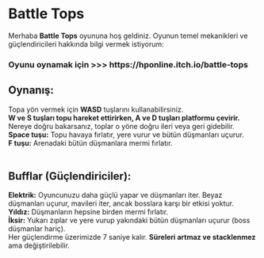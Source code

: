 # Battle Tops

Merhaba <b>Battle Tops</b> oyununa hoş geldiniz. Oyunun temel mekanikleri ve güçlendiricileri hakkında bilgi vermek istiyorum:
<h3>Oyunu oynamak için >>> https://hponline.itch.io/battle-tops</h3>

<h2>Oynanış:</h2>


Topa yön vermek için <b>WASD</b> tuşlarını kullanabilirsiniz.
<br>
<b>W ve S tuşları topu hareket ettirirken, A ve D tuşları platformu çevirir.</b> Nereye doğru bakarsanız, toplar o yöne doğru ileri veya geri gidebilir.
<br>
<b>Space tuşu:</b> Topu havaya fırlatır, yere vurur ve bütün düşmanları uçurur.
<br>
<b>F tuşu:</b> Arenadaki bütün düşmanlara mermi fırlatır.
<br>
<br>
<h2>Bufflar (Güçlendiriciler):</h2>
<b>Elektrik:</b> Oyuncunuzu daha güçlü yapar ve düşmanları iter. Beyaz düşmanları uçurur, mavileri iter, ancak bosslara karşı bir etkisi yoktur.
<br>
<b>Yıldız:</b> Düşmanların hepsine birden mermi fırlatır.
<br>
<b>İksir:</b> Yukarı zıplar ve yere vurup yakındaki bütün düşmanları uçurur (boss düşmanlar hariç).
<br>
Her güçlendirme üzerimizde 7 saniye kalır. <b>Süreleri artmaz ve stacklenmez</b> ama değiştirilebilir.
 
